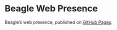 # Beagle Web Presence

Beagle’s web presence, published on [GitHub Pages](https://viridispirus.github.io/Beagle/branches/JavadocConventions).